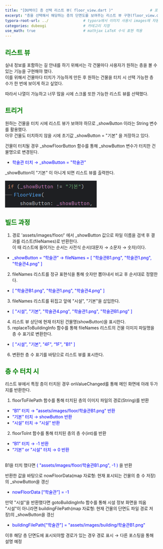 ```yaml
---
title: "[DU벅이] 층 선택 리스트 뷰( floor_view.dart )"                 # 포스팅 이름
excerpt: "층을 선택해서 해당하는 층의 단면도를 보여주는 리스트 뷰 구현(floor_view.dart)"                # 포스팅 간단 설명
typora-root-url: ../                # typora에서 이미지 사용시 images에 자동 저장
categories: dubeogi                 # 카테고리 지정
use_math: true                      # mathjax LaTeX 수식 표현 적용
---
```


## <span style = 'color: #008000'>리스트 뷰</span>
실내 정보를 포함하는 길 안내를 하기 위해서는 각 건물마다 사용자가 원하는 층을 볼 수 있는 기능을 구현해야 했다.  
이를 위해서 건물마다 터치가 가능하게 만든 후 원하는 건물을 터치 시 선택 가능한 층 수가 한 번에 보이게 하고 싶었다.<br>

따라서 나열이 가능하고 너무 많을 시에 스크롤 또한 가능한 리스트 뷰를 선택했다.


## <span style = 'color: #008000'>트리거</span>
원하는 건물을 터치 시에 리스트 뷰가 보여야 하므로 _showButton 이라는 String 변수를 활용했다.  
아무 건물도 터치하지 않을 시에 초기값 _showButton = "기본" 을 저장하고 있다.

건물이 터치될 경우 _showFloorButton 함수를 통해 _showButton 변수가 터치한 건물명으로 변경된다.  
- <span style = 'color: #0000FF'>학술관 터치 → _showButton = "학술관"</span>

_showButton이 "기본" 이 아니게 되면 리스트 뷰를 출력한다.<br><br>
<img src="/../images/2024-02-11-006/기본.png" alt="showButton" style="zoom:100%;" />


## <span style = 'color: #008000'>빌드 과정</span>
1. 경로 'assets/images/floor/' 에서 _showButton 값으로 파일 이름을 검색 후 결과를 리스트(fileNames)로 반환한다.  
이 때 리스트에 들어가는 순서는 사전식 순서(대문자 → 소문자 → 숫자)이다.
- <span style = 'color: #0000FF'>_showButton = “학술관” → fileNames = [ "학술관B1.png", "학술관1.png", "학술관4.png" ]</span>

2. fileNames 리스트를 정규 표현식을 통해 숫자만 뽑아내서 비교 후 순서대로 정렬한다.
- <span style = 'color: #0000FF'>[ "학술관B1.png", "학술관1.png", "학술관4.png" ]</span>
3. fileNames 리스트를 뒤집고 앞에 "시설", "기본"을 삽입한다.
- <span style = 'color: #0000FF'>[ "시설", "기본", "학술관4.png", "학술관1.png", "학술관B1.png" ]</span>
4. 리스트 뷰 상단에 현재 터치된 건물명(showButton)을 표시한다.
5. replaceToBuildingInfo 함수를 통해 fileNames 리스트의 건물 이미지 파일명을 층 수 표기로 변환한다.
- <span style = 'color: #0000FF'>[ "시설", "기본", "4F", “1F", "B1" ]</span>
6. 변환한 층 수 표기를 바탕으로 리스트 뷰를 표시한다.

## <span style = 'color: #008000'>층 수 터치 시</span>
리스트 뷰에서 특정 층이 터치된 경우 onValueChanged를 통해 메인 화면에 아래 두가지를 반환한다.
1. floorToFilePath 함수를 통해 터치된 층의 이미지 파일의 경로(String)를 반환
- <span style = 'color: #0000FF'>“B1” 터치 → "assets/images/floor/학술관B1.png" 반환</span>
- <span style = 'color: #0000FF'>“기본” 터치 → showButton 반환</span>
- <span style = 'color: #0000FF'>“시설” 터치 → “시설” 반환</span>

2. floorToInt 함수를 통해 터치된 층의 층 수(int)를 반환
- <span style = 'color: #0000FF'>“B1” 터치 → -1 반환</span>
- <span style = 'color: #0000FF'>“기본” or "시설" 터치 → 0 반환</span>

<br>
B1을 터치 했다면 <span style = 'color: #0000FF'>( "assets/images/floor/학술관B1.png", -1 )</span> 을 반환

반환한 값을 바탕으로 nowFloorData(map 자료형: 현재 표시되는 건물의 층 수 저장)의 _showButton을 갱신
- <span style = 'color: #0000FF'>nowFloorData [“학술관”] = -1</span>

만약 "시설"을 반환했다면 gotoBuildingInfo 함수를 통해 시설 정보 화면을 띄움  
"시설"이 아니라면 buildingFilePath(map 자료형: 현재 건물의 단면도 파일 경로 저장)의 _showButton을 갱신
- <span style = 'color: #0000FF'>buildingFilePath["학술관"] = "assets/images/building/학술관B1.png"</span>

이후 해당 층 단면도에 표시되야할 경로가 있는 경우 경로 표시 → 다른 포스팅을 통해 설명 예정